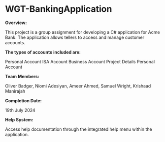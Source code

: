 # WGT-BankingApplication
**Overview:**

This project is a group assignment for developing a C# application for Acme Bank. The application allows tellers to access and manage customer accounts. 

**The types of accounts included are:**

Personal Account
ISA Account
Business Account
Project Details
Personal Account

**Team Members:**

Oliver Badger, Niomi Adesiyan, Ameer Ahmed, Samuel Wright, Krishaad Manirajah

**Completion Date:**

19th July 2024

**Help System:**

Access help documentation through the integrated help menu within the application.
